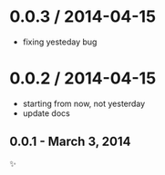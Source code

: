 
0.0.3 / 2014-04-15
==================

 * fixing yesteday bug

0.0.2 / 2014-04-15
==================

 * starting from now, not yesterday
 * update docs

0.0.1 - March 3, 2014
-------------------------
:sparkles:
